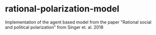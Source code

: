 # rational-polarization-model
Implementation of the agent based model from the paper "Rational social and political polarization" from Singer et. al. 2018

